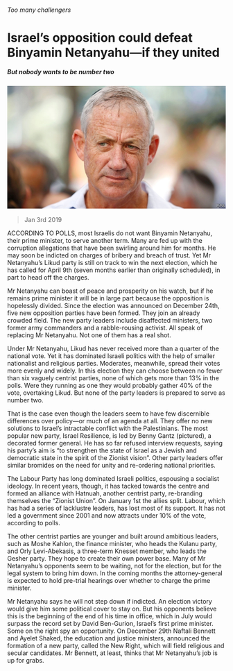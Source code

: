 ###### Too many challengers

# Israel’s opposition could defeat Binyamin Netanyahu—if they united 

##### But nobody wants to be number two 

![image](images/20190105_MAP002_0.jpg) 

> Jan 3rd 2019 

 

ACCORDING TO POLLS, most Israelis do not want Binyamin Netanyahu, their prime minister, to serve another term. Many are fed up with the corruption allegations that have been swirling around him for months. He may soon be indicted on charges of bribery and breach of trust. Yet Mr Netanyahu’s Likud party is still on track to win the next election, which he has called for April 9th (seven months earlier than originally scheduled), in part to head off the charges. 

Mr Netanyahu can boast of peace and prosperity on his watch, but if he remains prime minister it will be in large part because the opposition is hopelessly divided. Since the election was announced on December 24th, five new opposition parties have been formed. They join an already crowded field. The new party leaders include disaffected ministers, two former army commanders and a rabble-rousing activist. All speak of replacing Mr Netanyahu. Not one of them has a real shot. 

Under Mr Netanyahu, Likud has never received more than a quarter of the national vote. Yet it has dominated Israeli politics with the help of smaller nationalist and religious parties. Moderates, meanwhile, spread their votes more evenly and widely. In this election they can choose between no fewer than six vaguely centrist parties, none of which gets more than 13% in the polls. Were they running as one they would probably gather 40% of the vote, overtaking Likud. But none of the party leaders is prepared to serve as number two. 

That is the case even though the leaders seem to have few discernible differences over policy—or much of an agenda at all. They offer no new solutions to Israel’s intractable conflict with the Palestinians. The most popular new party, Israel Resilience, is led by Benny Gantz (pictured), a decorated former general. He has so far refused interview requests, saying his party’s aim is “to strengthen the state of Israel as a Jewish and democratic state in the spirit of the Zionist vision”. Other party leaders offer similar bromides on the need for unity and re-ordering national priorities. 

The Labour Party has long dominated Israeli politics, espousing a socialist ideology. In recent years, though, it has tacked towards the centre and formed an alliance with Hatnuah, another centrist party, re-branding themselves the “Zionist Union”. On January 1st the allies split. Labour, which has had a series of lacklustre leaders, has lost most of its support. It has not led a government since 2001 and now attracts under 10% of the vote, according to polls. 

The other centrist parties are younger and built around ambitious leaders, such as Moshe Kahlon, the finance minister, who heads the Kulanu party, and Orly Levi-Abekasis, a three-term Knesset member, who leads the Gesher party. They hope to create their own power base. Many of Mr Netanyahu’s opponents seem to be waiting, not for the election, but for the legal system to bring him down. In the coming months the attorney-general is expected to hold pre-trial hearings over whether to charge the prime minister. 

Mr Netanyahu says he will not step down if indicted. An election victory would give him some political cover to stay on. But his opponents believe this is the beginning of the end of his time in office, which in July would surpass the record set by David Ben-Gurion, Israel’s first prime minister. Some on the right spy an opportunity. On December 29th Naftali Bennett and Ayelet Shaked, the education and justice ministers, announced the formation of a new party, called the New Right, which will field religious and secular candidates. Mr Bennett, at least, thinks that Mr Netanyahu’s job is up for grabs. 

